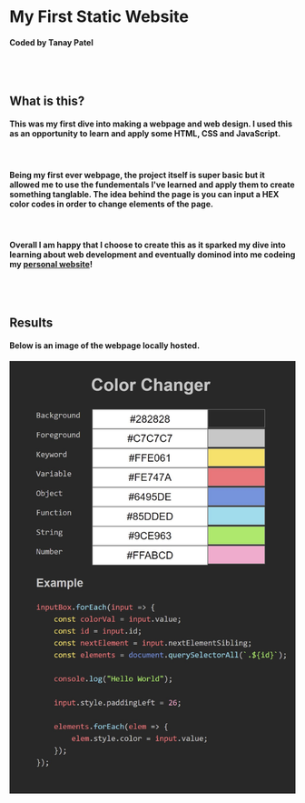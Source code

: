 # My First Static Website
#### Coded by Tanay Patel
<br />
<br />

## What is this?

#### This was my first dive into making a webpage and web design. I used this as an opportunity to learn and apply some HTML, CSS and JavaScript. 
<br />

#### Being my first ever webpage, the project itself is super basic but it allowed me to use the fundementals I've learned and apply them to create something tanglable. The idea behind the page is you can input a HEX color codes in order to change elements of the page. 
<br />

#### Overall I am happy that I choose to create this as it sparked my dive into learning about web development and eventually  dominod into me codeing my [personal website](https://tanay-patel.com/)!
<br />
<br />

## Results
#### Below is an image of the webpage locally hosted.
![WebpageDisplay](ReadMeImages/Webpage.jpg)
